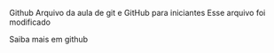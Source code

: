 Github
Arquivo da aula de git e GitHub para iniciantes
Esse arquivo foi modificado

Saiba mais em github
